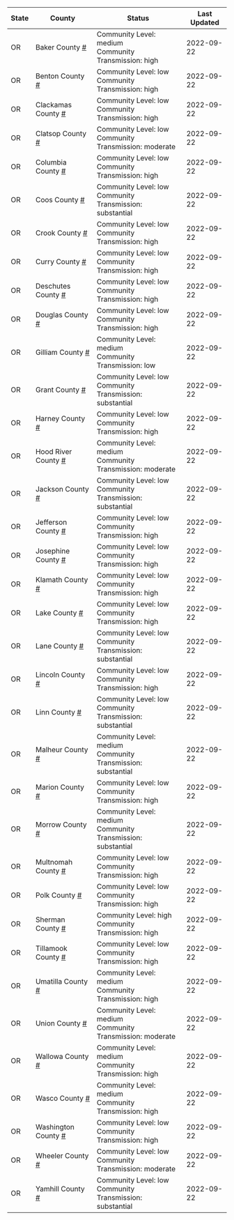State | County | Status | Last Updated
--- | --- | --- | --- 
OR | Baker County <a href="#baker_county">#</a> | <a name="baker_county"></a>Community Level: medium<br/>Community Transmission: high | 2022-09-22
OR | Benton County <a href="#benton_county">#</a> | <a name="benton_county"></a>Community Level: low<br/>Community Transmission: high | 2022-09-22
OR | Clackamas County <a href="#clackamas_county">#</a> | <a name="clackamas_county"></a>Community Level: low<br/>Community Transmission: high | 2022-09-22
OR | Clatsop County <a href="#clatsop_county">#</a> | <a name="clatsop_county"></a>Community Level: low<br/>Community Transmission: moderate | 2022-09-22
OR | Columbia County <a href="#columbia_county">#</a> | <a name="columbia_county"></a>Community Level: low<br/>Community Transmission: high | 2022-09-22
OR | Coos County <a href="#coos_county">#</a> | <a name="coos_county"></a>Community Level: low<br/>Community Transmission: substantial | 2022-09-22
OR | Crook County <a href="#crook_county">#</a> | <a name="crook_county"></a>Community Level: low<br/>Community Transmission: high | 2022-09-22
OR | Curry County <a href="#curry_county">#</a> | <a name="curry_county"></a>Community Level: low<br/>Community Transmission: high | 2022-09-22
OR | Deschutes County <a href="#deschutes_county">#</a> | <a name="deschutes_county"></a>Community Level: low<br/>Community Transmission: high | 2022-09-22
OR | Douglas County <a href="#douglas_county">#</a> | <a name="douglas_county"></a>Community Level: low<br/>Community Transmission: high | 2022-09-22
OR | Gilliam County <a href="#gilliam_county">#</a> | <a name="gilliam_county"></a>Community Level: medium<br/>Community Transmission: low | 2022-09-22
OR | Grant County <a href="#grant_county">#</a> | <a name="grant_county"></a>Community Level: low<br/>Community Transmission: substantial | 2022-09-22
OR | Harney County <a href="#harney_county">#</a> | <a name="harney_county"></a>Community Level: low<br/>Community Transmission: high | 2022-09-22
OR | Hood River County <a href="#hood_river_county">#</a> | <a name="hood_river_county"></a>Community Level: medium<br/>Community Transmission: moderate | 2022-09-22
OR | Jackson County <a href="#jackson_county">#</a> | <a name="jackson_county"></a>Community Level: low<br/>Community Transmission: substantial | 2022-09-22
OR | Jefferson County <a href="#jefferson_county">#</a> | <a name="jefferson_county"></a>Community Level: low<br/>Community Transmission: high | 2022-09-22
OR | Josephine County <a href="#josephine_county">#</a> | <a name="josephine_county"></a>Community Level: low<br/>Community Transmission: high | 2022-09-22
OR | Klamath County <a href="#klamath_county">#</a> | <a name="klamath_county"></a>Community Level: low<br/>Community Transmission: high | 2022-09-22
OR | Lake County <a href="#lake_county">#</a> | <a name="lake_county"></a>Community Level: low<br/>Community Transmission: high | 2022-09-22
OR | Lane County <a href="#lane_county">#</a> | <a name="lane_county"></a>Community Level: low<br/>Community Transmission: substantial | 2022-09-22
OR | Lincoln County <a href="#lincoln_county">#</a> | <a name="lincoln_county"></a>Community Level: low<br/>Community Transmission: high | 2022-09-22
OR | Linn County <a href="#linn_county">#</a> | <a name="linn_county"></a>Community Level: low<br/>Community Transmission: substantial | 2022-09-22
OR | Malheur County <a href="#malheur_county">#</a> | <a name="malheur_county"></a>Community Level: medium<br/>Community Transmission: substantial | 2022-09-22
OR | Marion County <a href="#marion_county">#</a> | <a name="marion_county"></a>Community Level: low<br/>Community Transmission: high | 2022-09-22
OR | Morrow County <a href="#morrow_county">#</a> | <a name="morrow_county"></a>Community Level: medium<br/>Community Transmission: substantial | 2022-09-22
OR | Multnomah County <a href="#multnomah_county">#</a> | <a name="multnomah_county"></a>Community Level: low<br/>Community Transmission: high | 2022-09-22
OR | Polk County <a href="#polk_county">#</a> | <a name="polk_county"></a>Community Level: low<br/>Community Transmission: high | 2022-09-22
OR | Sherman County <a href="#sherman_county">#</a> | <a name="sherman_county"></a>Community Level: high<br/>Community Transmission: high | 2022-09-22
OR | Tillamook County <a href="#tillamook_county">#</a> | <a name="tillamook_county"></a>Community Level: low<br/>Community Transmission: high | 2022-09-22
OR | Umatilla County <a href="#umatilla_county">#</a> | <a name="umatilla_county"></a>Community Level: medium<br/>Community Transmission: high | 2022-09-22
OR | Union County <a href="#union_county">#</a> | <a name="union_county"></a>Community Level: medium<br/>Community Transmission: moderate | 2022-09-22
OR | Wallowa County <a href="#wallowa_county">#</a> | <a name="wallowa_county"></a>Community Level: medium<br/>Community Transmission: high | 2022-09-22
OR | Wasco County <a href="#wasco_county">#</a> | <a name="wasco_county"></a>Community Level: medium<br/>Community Transmission: high | 2022-09-22
OR | Washington County <a href="#washington_county">#</a> | <a name="washington_county"></a>Community Level: low<br/>Community Transmission: high | 2022-09-22
OR | Wheeler County <a href="#wheeler_county">#</a> | <a name="wheeler_county"></a>Community Level: low<br/>Community Transmission: moderate | 2022-09-22
OR | Yamhill County <a href="#yamhill_county">#</a> | <a name="yamhill_county"></a>Community Level: low<br/>Community Transmission: substantial | 2022-09-22

